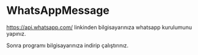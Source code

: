 # WhatsAppMessage

https://api.whatsapp.com/ linkinden bilgisayarınıza whatsapp kurulumunu yapınız.

Sonra programı bilgisayarınıza indirip çalıştırınız. 
